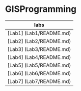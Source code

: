 # GISProgramming
|labs    |
|:------:|
|[Lab1] (Lab1/README.md)
|[Lab2] (Lab2/README.md)
|[Lab3] (Lab3/README.md)
|[Lab4] (Lab4/README.md)
|[Lab5] (Lab5/README.md)
|[Lab6] (Lab6/README.md)
|[Lab7] (Lab7/README.md)
